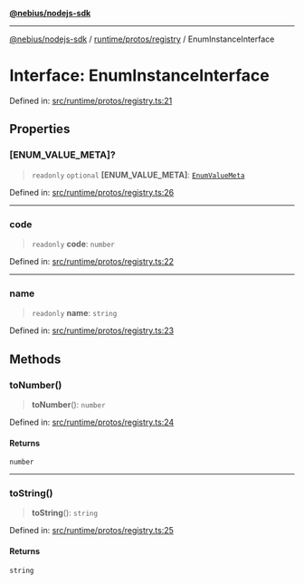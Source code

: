 [**@nebius/nodejs-sdk**](../../../../README.md)

***

[@nebius/nodejs-sdk](../../../../README.md) / [runtime/protos/registry](../README.md) / EnumInstanceInterface

# Interface: EnumInstanceInterface

Defined in: [src/runtime/protos/registry.ts:21](https://github.com/nebius/nodejs-sdk/blob/a37d220b2851e3bf0d396cb03828d544f584df45/src/runtime/protos/registry.ts#L21)

## Properties

### \[ENUM\_VALUE\_META\]?

> `readonly` `optional` **\[ENUM\_VALUE\_META\]**: [`EnumValueMeta`](../../enum/interfaces/EnumValueMeta.md)

Defined in: [src/runtime/protos/registry.ts:26](https://github.com/nebius/nodejs-sdk/blob/a37d220b2851e3bf0d396cb03828d544f584df45/src/runtime/protos/registry.ts#L26)

***

### code

> `readonly` **code**: `number`

Defined in: [src/runtime/protos/registry.ts:22](https://github.com/nebius/nodejs-sdk/blob/a37d220b2851e3bf0d396cb03828d544f584df45/src/runtime/protos/registry.ts#L22)

***

### name

> `readonly` **name**: `string`

Defined in: [src/runtime/protos/registry.ts:23](https://github.com/nebius/nodejs-sdk/blob/a37d220b2851e3bf0d396cb03828d544f584df45/src/runtime/protos/registry.ts#L23)

## Methods

### toNumber()

> **toNumber**(): `number`

Defined in: [src/runtime/protos/registry.ts:24](https://github.com/nebius/nodejs-sdk/blob/a37d220b2851e3bf0d396cb03828d544f584df45/src/runtime/protos/registry.ts#L24)

#### Returns

`number`

***

### toString()

> **toString**(): `string`

Defined in: [src/runtime/protos/registry.ts:25](https://github.com/nebius/nodejs-sdk/blob/a37d220b2851e3bf0d396cb03828d544f584df45/src/runtime/protos/registry.ts#L25)

#### Returns

`string`

